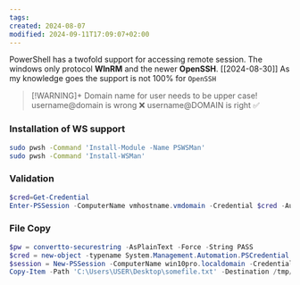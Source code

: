 ```yaml
---
tags: 
created: 2024-08-07
modified: 2024-09-11T17:09:07+02:00
---
```

PowerShell has a twofold support for accessing remote session. The windows only protocol **WInRM** and the newer **OpenSSH**. 
[[2024-08-30]] As my knowledge goes the support is not 100% for `OpenSSH`

> [!WARNING]+ Domain name for user needs to be upper case!
> username@domain is wrong ❌
> username@DOMAIN is right ✅
> 


### Installation of WS support
```bash
sudo pwsh -Command 'Install-Module -Name PSWSMan'
sudo pwsh -Command 'Install-WSMan'
```
### Validation

```powershell
$cred=Get-Credential 
Enter-PSSession -ComputerName vmhostname.vmdomain -Credential $cred -Authentication Negotiate
```
### File Copy
```powershell
$pw = convertto-securestring -AsPlainText -Force -String PASS
$cred = new-object -typename System.Management.Automation.PSCredential -argumentlist "USER",$pw
$session = New-PSSession -ComputerName win10pro.localdomain -Credential $cred  -Authentication Negotiate
Copy-Item -Path 'C:\Users\USER\Desktop\somefile.txt' -Destination /tmp/ -FromSession $session
```